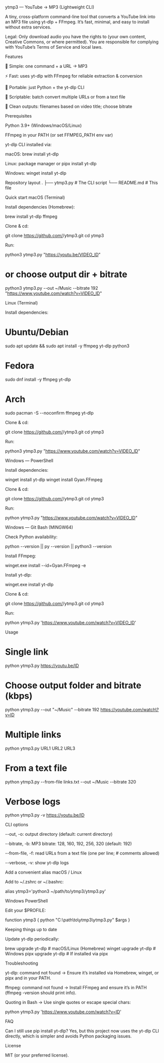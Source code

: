 ytmp3 — YouTube → MP3 (Lightweight CLI)

A tiny, cross-platform command-line tool that converts a YouTube link into an MP3 file using yt-dlp + FFmpeg. It’s fast, minimal, and easy to install without extra services.

Legal: Only download audio you have the rights to (your own content, Creative Commons, or where permitted). You are responsible for complying with YouTube’s Terms of Service and local laws.

Features

🎯 Simple: one command + a URL → MP3

⚡ Fast: uses yt-dlp with FFmpeg for reliable extraction & conversion

🧰 Portable: just Python + the yt-dlp CLI

🧪 Scriptable: batch convert multiple URLs or from a text file

🧹 Clean outputs: filenames based on video title; choose bitrate

Prerequisites

Python 3.9+ (Windows/macOS/Linux)

FFmpeg in your PATH (or set FFMPEG_PATH env var)

yt-dlp CLI installed via:

macOS: brew install yt-dlp

Linux: package manager or pipx install yt-dlp

Windows: winget install yt-dlp

Repository layout
.
├── ytmp3.py         # The CLI script
└── README.md        # This file

Quick start
macOS (Terminal)

Install dependencies (Homebrew):

brew install yt-dlp ffmpeg


Clone & cd:

git clone https://github.com/<you>/ytmp3.git
cd ytmp3


Run:

python3 ytmp3.py "https://youtu.be/VIDEO_ID"
# or choose output dir + bitrate
python3 ytmp3.py --out ~/Music --bitrate 192 "https://www.youtube.com/watch?v=VIDEO_ID"

Linux (Terminal)

Install dependencies:

# Ubuntu/Debian
sudo apt update && sudo apt install -y ffmpeg yt-dlp python3
# Fedora
sudo dnf install -y ffmpeg yt-dlp
# Arch
sudo pacman -S --noconfirm ffmpeg yt-dlp


Clone & cd:

git clone https://github.com/<you>/ytmp3.git
cd ytmp3


Run:

python3 ytmp3.py "https://www.youtube.com/watch?v=VIDEO_ID"

Windows — PowerShell

Install dependencies:

winget install yt-dlp
winget install Gyan.FFmpeg


Clone & cd:

git clone https://github.com/<you>/ytmp3.git
cd ytmp3


Run:

python ytmp3.py "https://www.youtube.com/watch?v=VIDEO_ID"

Windows — Git Bash (MINGW64)

Check Python availability:

python --version || py --version || python3 --version


Install FFmpeg:

winget.exe install --id=Gyan.FFmpeg -e


Install yt-dlp:

winget.exe install yt-dlp


Clone & cd:

git clone https://github.com/<you>/ytmp3.git
cd ytmp3


Run:

python ytmp3.py 'https://www.youtube.com/watch?v=VIDEO_ID'

Usage
# Single link
python ytmp3.py https://youtu.be/ID

# Choose output folder and bitrate (kbps)
python ytmp3.py --out "~/Music" --bitrate 192 https://youtube.com/watch\?v=ID

# Multiple links
python ytmp3.py URL1 URL2 URL3

# From a text file
python ytmp3.py --from-file links.txt --out ~/Music --bitrate 320

# Verbose logs
python ytmp3.py -v https://youtu.be/ID

CLI options

--out, -o: output directory (default: current directory)

--bitrate, -b: MP3 bitrate: 128, 160, 192, 256, 320 (default: 192)

--from-file, -f: read URLs from a text file (one per line; # comments allowed)

--verbose, -v: show yt-dlp logs

Add a convenient alias
macOS / Linux

Add to ~/.zshrc or ~/.bashrc:

alias ytmp3='python3 ~/path/to/ytmp3/ytmp3.py'

Windows PowerShell

Edit your $PROFILE:

function ytmp3 {
  python "C:\\path\\to\\ytmp3\\ytmp3.py" $args
}

Keeping things up to date

Update yt-dlp periodically:

brew upgrade yt-dlp     # macOS/Linux (Homebrew)
winget upgrade yt-dlp   # Windows
pipx upgrade yt-dlp     # If installed via pipx

Troubleshooting

yt-dlp: command not found
→ Ensure it’s installed via Homebrew, winget, or pipx and in your PATH.

ffmpeg: command not found
→ Install FFmpeg and ensure it’s in PATH (ffmpeg -version should print info).

Quoting in Bash
→ Use single quotes or escape special chars:

python ytmp3.py 'https://www.youtube.com/watch?v=ID'

FAQ

Can I still use pip install yt-dlp?
Yes, but this project now uses the yt-dlp CLI directly, which is simpler and avoids Python packaging issues.

License

MIT (or your preferred license).